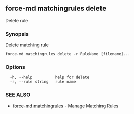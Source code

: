 ## force-md matchingrules delete

Delete rule

### Synopsis

Delete matching rule

```
force-md matchingrules delete -r RuleName [filename]...
```

### Options

```
  -h, --help          help for delete
  -r, --rule string   rule name
```

### SEE ALSO

* [force-md matchingrules](force-md_matchingrules.md)	 - Manage Matching Rules

